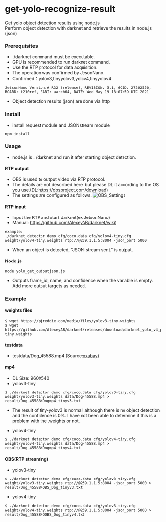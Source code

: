 # get-yolo-recognize-result
Get yolo object detection results using node.js  
Perform object detection with darknet and retrieve the results in node.js (json)

### Prerequisites
* ./darknet command must be executable.
* GPU is recommended to run darknet command.
* Use the RTP protocol for data acquisition.
* The operation was confirmed by JesonNano.
* Confirmed：yolov3,tinyyolov3,yolov4,tinyyolov4
```
JetsonNano Version:# R32 (release), REVISION: 5.1, GCID: 27362550, BOARD: t210ref, EABI: aarch64, DATE: Wed May 19 18:07:59 UTC 2021
```
* Object detection results (json) are done via http

### Install  
* install request module and JSONstream module
```
npm install
```

### Usage
* node.js is . /darknet and run it after starting object detection.
#### RTP output
* OBS is used to output video via RTP protocol.
* The details are not described here, but please DL it according to the OS you use.(DL:https://obsproject.com/download)
* The settings are configured as follows.
![OBS_Settings](https://user-images.githubusercontent.com/33836132/128598900-4ec94a66-0d53-47aa-b427-408537e60da3.jpg)
#### RTP input 
* Input the RTP and start darknet(ex:JetsonNano)
* Manual: https://github.com/AlexeyAB/darknet/wiki)
```
example:
./darknet detector demo cfg/coco.data cfg/yolov4-tiny.cfg weight/yolov4-tiny.weights rtp://@239.1.1.5:8004 -json_port 5000
```
* When an object is detected, "JSON-stream sent." is output.
#### Node.js
```
node yolo_get_outputjson.js
```
* Outputs frame_id, name, and confidence when the variable is empty. Add more output targets as needed.

### Example  
#### weights files  
```
$ wget https://pjreddie.com/media/files/yolov3-tiny.weights
$ wget https://github.com/AlexeyAB/darknet/releases/download/darknet_yolo_v4_pre/yolov4-tiny.weights
```
#### testdata
* testdata/Dog_45588.mp4  (Source:[pxabay](https://pixabay.com/ja/videos/%E7%8A%AC-%E3%83%91%E3%82%B0-%E5%8B%95%E7%89%A9-%E3%83%9A%E3%83%83%E3%83%88-45588/))

#### mp4
* DL Size: 960X540
* yolov3-tiny
```
$ ./darknet detector demo cfg/coco.data cfg/yolov3-tiny.cfg weight/yolov3-tiny.weights data/Dog-45588.mp4 > result/Dog_45588/Dogmp4_tinyv3.txt
```
* The result of tiny-yolov3 is normal, although there is no object detection and the confidence is 0%.
I have not been able to determine if this is a problem with the .weights or not.

* yolov4-tiny
```
$ ./darknet detector demo cfg/coco.data cfg/yolov4-tiny.cfg weight/yolov4-tiny.weights data/Dog-45588.mp4 > result/Dog_45588/Dogmp4_tinyv4.txt
```

#### OBS(RTP streaming)
* yolov3-tiny

```
$ ./darknet detector demo cfg/coco.data cfg/yolov3-tiny.cfg weight/yolov3-tiny.weights rtp://@239.1.1.5:8004 -json_port 5000 > result/Dog_45588/OBS_Dog_tinyv3.txt
```
 
* yolov4-tiny 

```
$ ./darknet detector demo cfg/coco.data cfg/yolov3-tiny.cfg weight/yolov4-tiny.weights rtp://@239.1.1.5:8004 -json_port 5000 > result/Dog_45588/OOBS_Dog_tinyv4.txt
```



